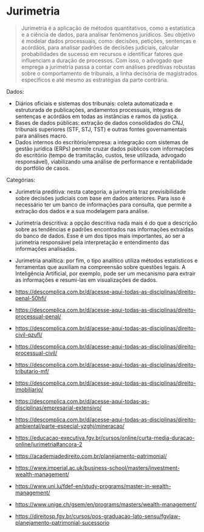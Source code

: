 # Jurimetria

> Jurimetria é a aplicação de métodos quantitativos, como a estatística e a ciência de dados, para analisar fenômenos jurídicos. Seu objetivo é modelar dados processuais, como: decisões, petições, sentenças e acórdãos, para analisar padrões de decisões judiciais, calcular probabilidades de sucesso em recursos e identificar fatores que influenciam a duração de processos. Com isso, o advogado que emprega a jurimetria passa a contar com análises preditivas robustas sobre o comportamento de tribunais, a linha decisória de magistrados específicos e até mesmo as estratégias da parte contrária.

Dados:
- Diários oficiais e sistemas dos tribunais: coleta automatizada e estruturada de publicações, andamentos processuais, íntegras de sentenças e acórdãos em todas as instâncias e ramos da justiça.
- Bases de dados públicas: extração de dados consolidados do CNJ, tribunais superiores (STF, STJ, TST) e outras fontes governamentais para análises macro.
- Dados internos do escritório/empresa: a integração com sistemas de gestão jurídica (ERPs) permite cruzar dados públicos com informações do escritório (tempo de tramitação, custos, tese utilizada, advogado responsável), 
viabilizando uma análise de performance e rentabilidade do portfólio de casos.

Categórias:

- Jurimetria preditiva: nesta categoria, a jurimetria traz previsibilidade sobre decisões judiciais com base em dados anteriores. Para isso é necessário ter um banco de informações para consulta, que permite a extração dos dados e a sua modelagem para análise.

- Jurimetria descritiva: a opção descritiva nada mais é do que a descrição sobre as tendências e padrões encontrados nas informações extraídas do banco de dados. Esse é um dos tipos mais importantes, ao ser a jurimetria responsável pela interpretação e entendimento das informações analisadas. 

- Jurimetria analítica: por fim, o tipo analítico utiliza métodos estatísticos e ferramentas que auxiliam na compreensão sobre questões legais. A Inteligência Artificial, por exemplo, pode ser um mecanismo para extrair as informações e resumi-las em visualizações de dados.

- https://descomplica.com.br/d/acesse-aqui-todas-as-disciplinas/direito-penal-50hfi/
- https://descomplica.com.br/d/acesse-aqui-todas-as-disciplinas/direito-processual-penal/
- https://descomplica.com.br/d/acesse-aqui-todas-as-disciplinas/direito-civil-qzufl/
- https://descomplica.com.br/d/acesse-aqui-todas-as-disciplinas/direito-processual-civil/
- https://descomplica.com.br/d/acesse-aqui-todas-as-disciplinas/direito-tributario-mf/
- https://descomplica.com.br/d/acesse-aqui-todas-as-disciplinas/direito-imobiliario/
- https://descomplica.com.br/d/acesse-aqui-todas-as-disciplinas/empresarial-extensivo/
- https://descomplica.com.br/d/acesse-aqui-todas-as-disciplinas/direito-ambiental/parte-especial-yzghj/mineracao/
- https://educacao-executiva.fgv.br/cursos/online/curta-media-duracao-online/jurimetria#ancora-2
- https://academiadedireito.com.br/planejamento-patrimonial/
- https://www.imperial.ac.uk/business-school/masters/investment-wealth-management/
- https://www.uni.lu/fdef-en/study-programs/master-in-wealth-management/
- https://www.unige.ch/gsem/en/programs/masters/wealth-management/
- https://direitosp.fgv.br/cursos/pos-graduacao-lato-sensu/fgvlaw-planejamento-patrimonial-sucessorio
